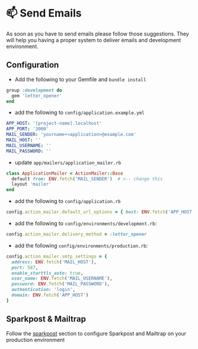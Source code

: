 # :mailbox: Send Emails

As soon as you have to send emails please follow those suggestions.
They will help you having a proper system to deliver emails and development environment.

## Configuration

* Add the following to your Gemfile and `bundle install`

```ruby
group :development do
  gem 'letter_opener'
end
```

* add the following to `config/application.example.yml`

```yml
APP_HOST: '[project-name].localhost'
APP_PORT: '3000'
MAIL_SENDER: 'yourname+<application>@example.com'
MAIL_HOST: ''
MAIL_USERNAME: ''
MAIL_PASSWORD: ''
```

* update `app/mailers/application_mailer.rb`

```ruby
class ApplicationMailer < ActionMailer::Base
  default from: ENV.fetch('MAIL_SENDER')  # <-- change this
  layout 'mailer'
end
```

* add the following to `config/application.rb`

```ruby
config.action_mailer.default_url_options = { host: ENV.fetch('APP_HOST'), port: ENV.fetch('APP_PORT') }
```

* add the following to `config/environments/development.rb`:

```ruby
config.action_mailer.delivery_method = :letter_opener
```

* add the following `config/environments/production.rb`:

```ruby
config.action_mailer.smtp_settings = {
  address: ENV.fetch('MAIL_HOST'),
  port: 587,
  enable_starttls_auto: true,
  user_name: ENV.fetch('MAIL_USERNAME'),
  password: ENV.fetch('MAIL_PASSWORD'),
  authentication: 'login',
  domain: ENV.fetch('APP_HOST')
}
```

## Sparkpost & Mailtrap

Follow the [sparkpost](../sparkpost_&_mailtrap.md) section to configure Sparkpost and Mailtrap on your production environment
